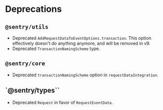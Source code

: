 <!-- For now this is just a place where we can dump migration guide notes for v9 -->

# Deprecations

## `@sentry/utils`

- Deprecated `AddRequestDataToEventOptions.transaction`. This option effectively doesn't do anything anymore, and will
  be removed in v9.
- Deprecated `TransactionNamingScheme` type.

## `@sentry/core`

- Deprecated `transactionNamingScheme` option in `requestDataIntegration`.

## `@sentry/types``

- Deprecated `Request` in favor of `RequestEventData`.
